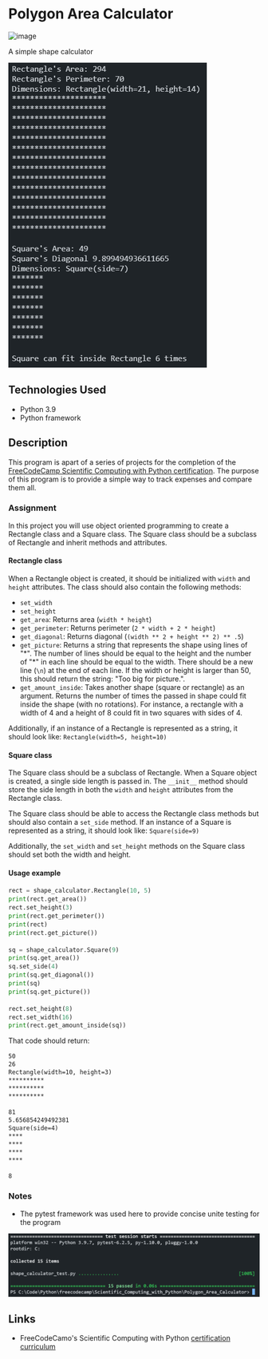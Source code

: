 # Polygon Area Calculator

![image](https://forthebadge.com/images/badges/made-with-python.svg)

A simple shape calculator

![image](https://raw.githubusercontent.com/anthonyrepo/polygon-area-calculator/main/img/output.PNG?token=ASX3E7SLU4MTQVV2DVFJI5DBPNFTW)

## Technologies Used
- Python 3.9
- Python framework
## Description
This program is apart of a series of projects for the completion of the [FreeCodeCamp Scientific Computing with Python certification](https://www.freecodecamp.org/learn/scientific-computing-with-python/). The purpose of this program is to provide a simple way to track expenses and compare them all.

### Assignment

In this project you will use object oriented programming to create a Rectangle class and a Square class. The Square class should be a subclass of Rectangle and inherit methods and attributes.

#### Rectangle class
When a Rectangle object is created, it should be initialized with `width` and `height` attributes. The class should also contain the following methods:
* `set_width`
* `set_height`
* `get_area`: Returns area (`width * height`)
* `get_perimeter`: Returns perimeter (`2 * width + 2 * height`)
* `get_diagonal`: Returns diagonal (`(width ** 2 + height ** 2) ** .5`)
* `get_picture`: Returns a string that represents the shape using lines of "\*". The number of lines should be equal to the height and the number of "\*" in each line should be equal to the width. There should be a new line (`\n`) at the end of each line. If the width or height is larger than 50, this should return the string: "Too big for picture.".
* `get_amount_inside`: Takes another shape (square or rectangle) as an argument. Returns the number of times the passed in shape could fit inside the shape (with no rotations). For instance, a rectangle with a width of 4 and a height of 8 could fit in two squares with sides of 4.

Additionally, if an instance of a Rectangle is represented as a string, it should look like: `Rectangle(width=5, height=10)`

#### Square class
The Square class should be a subclass of Rectangle. When a Square object is created, a single side length is passed in. The `__init__` method should store the side length in both the `width` and `height` attributes from the Rectangle class.

The Square class should be able to access the Rectangle class methods but should also contain a `set_side` method. If an instance of a Square is represented as a string, it should look like: `Square(side=9)`

Additionally, the `set_width` and `set_height` methods on the Square class should set both the width and height.

#### Usage example
```py
rect = shape_calculator.Rectangle(10, 5)
print(rect.get_area())
rect.set_height(3)
print(rect.get_perimeter())
print(rect)
print(rect.get_picture())

sq = shape_calculator.Square(9)
print(sq.get_area())
sq.set_side(4)
print(sq.get_diagonal())
print(sq)
print(sq.get_picture())

rect.set_height(8)
rect.set_width(16)
print(rect.get_amount_inside(sq))
```
That code should return:
```
50
26
Rectangle(width=10, height=3)
**********
**********
**********

81
5.656854249492381
Square(side=4)
****
****
****
****

8
```

### Notes
- The pytest framework was used here to provide concise unite testing for the program

![image](https://raw.githubusercontent.com/anthonyrepo/polygon-area-calculator/main/img/pytest.png?token=ASX3E7SUX34FF6ESWZVJCVTBPNFQE)
## Links
- FreeCodeCamo's Scientific Computing with Python [certification curriculum](https://www.freecodecamp.org/learn/scientific-computing-with-python/)